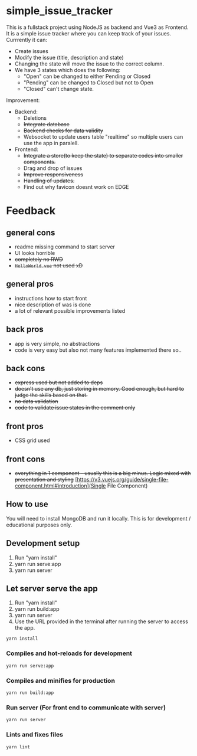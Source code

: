 # simple_issue_tracker

This is a fullstack project using NodeJS as backend and Vue3 as Frontend.
It is a simple issue tracker where you can keep track of your issues.
Currrently it can:

- Create issues
- Modify the issue (title, description and state)
- Changing the state will move the issue to the correct column.
- We have 3 states which does the following:
  - "Open" can be changed to either Pending or Closed
  - "Pending" can be changed to Closed but not to Open
  - "Closed" can't change state.

Improvement:

- Backend:
  - Deletions
  - ~~Integrate database~~
  - ~~Backend checks for data validity~~
  - Websocket to update users table "realtime" so multiple users can use the app in paralell.
- Frontend:
  - ~~Integrate a store(to keep the state) to separate codes into smaller components.~~
  - Drag and drop of issues
  - ~~Improve responsiveness~~
  - ~~Handling of updates.~~
  - Find out why favicon doesnt work on EDGE

# Feedback

## general cons

- readme missing command to start server
- UI looks horrible
- ~~completely no RWD~~
- ~~`HelloWorld.vue` not used xD~~

## general pros

- instructions how to start front
- nice description of was is done
- a lot of relevant possible improvements listed

## back pros

- app is very simple, no abstractions
- code is very easy but also not many features implemented there so..

## back cons

- ~~express used but not added to deps~~
- ~~doesn't use any db, just storing in memory. Good enough, but hard to judge the skills based on that.~~
- ~~no data validation~~
- ~~code to validate issue states in the comment only~~

## front pros

- CSS grid used

## front cons

- ~~everything in 1 component - usually this is a big minus. Logic mixed with presentation and styling~~ [https://v3.vuejs.org/guide/single-file-component.html#introduction](Single File Component)

## How to use

You will need to install MongoDB and run it locally.
This is for development / educational purposes only.

## Development setup

1. Run "yarn install"
2. yarn run serve:app
3. yarn run server

## Let server serve the app

1. Run "yarn install"
2. yarn run build:app
3. yarn run server
4. Use the URL provided in the terminal after running the server to access the app.

```
yarn install
```

### Compiles and hot-reloads for development

```
yarn run serve:app
```

### Compiles and minifies for production

```
yarn run build:app
```

### Run server (For front end to communicate with server)

```
yarn run server
```

### Lints and fixes files

```
yarn lint
```
